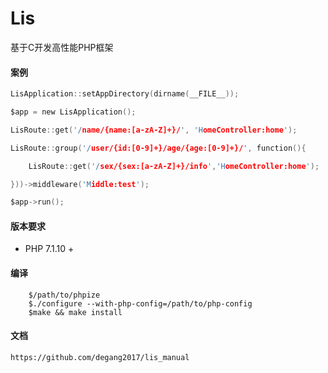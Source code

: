 # Lis
基于C开发高性能PHP框架


#### 案例

```c
LisApplication::setAppDirectory(dirname(__FILE__));

$app = new LisApplication();

LisRoute::get('/name/{name:[a-zA-Z]+}/', 'HomeController:home');

LisRoute::group('/user/{id:[0-9]+}/age/{age:[0-9]+}/', function(){

    LisRoute::get('/sex/{sex:[a-zA-Z]+}/info','HomeController:home');

}))->middleware('Middle:test');

$app->run();
```

#### 版本要求

- PHP 7.1.10 +

#### 编译 

```
    $/path/to/phpize
    $./configure --with-php-config=/path/to/php-config
    $make && make install
```

#### 文档 

    https://github.com/degang2017/lis_manual 
